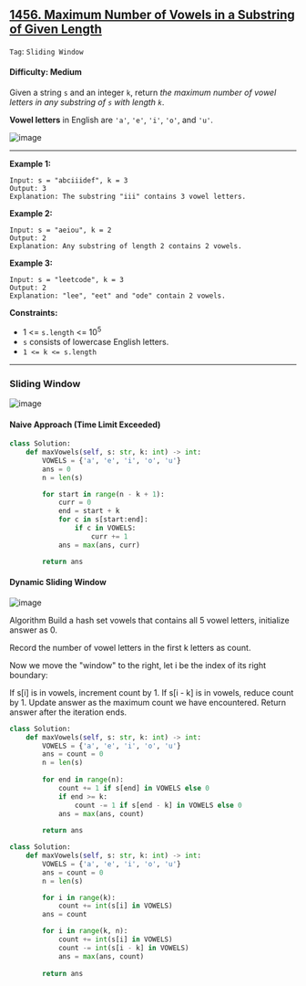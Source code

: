 ## [1456. Maximum Number of Vowels in a Substring of Given Length](https://leetcode.com/problems/maximum-number-of-vowels-in-a-substring-of-given-length/)

```Tag```: ```Sliding Window```

#### Difficulty: Medium

Given a string ```s``` and an integer ```k```, return _the maximum number of vowel letters in any substring of ```s``` with length ```k```_.

__Vowel letters__ in English are ```'a'```, ```'e'```, ```'i'```, ```'o'```, and ```'u'```.

![image](https://user-images.githubusercontent.com/35042430/236581371-82156d4a-b797-46b5-aa50-9344dfa866d5.png)

---

__Example 1:__
```
Input: s = "abciiidef", k = 3
Output: 3
Explanation: The substring "iii" contains 3 vowel letters.
```

__Example 2:__
```
Input: s = "aeiou", k = 2
Output: 2
Explanation: Any substring of length 2 contains 2 vowels.
```

__Example 3:__
```
Input: s = "leetcode", k = 3
Output: 2
Explanation: "lee", "eet" and "ode" contain 2 vowels.
```

__Constraints:__

- 1 <= ```s.length``` <= 10<sup>5</sup>
- ```s``` consists of lowercase English letters.
- ```1 <= k <= s.length```

---

### Sliding Window

![image](https://leetcode.com/problems/maximum-number-of-vowels-in-a-substring-of-given-length/Figures/1456/intro.png)

#### Naive Approach (Time Limit Exceeded)

```Python
class Solution:
    def maxVowels(self, s: str, k: int) -> int:
        VOWELS = {'a', 'e', 'i', 'o', 'u'}
        ans = 0
        n = len(s)

        for start in range(n - k + 1):
            curr = 0
            end = start + k
            for c in s[start:end]:
                if c in VOWELS:
                    curr += 1
            ans = max(ans, curr)

        return ans 
```

#### Dynamic Sliding Window

![image](https://leetcode.com/problems/maximum-number-of-vowels-in-a-substring-of-given-length/Figures/1456/2.png)

Algorithm
Build a hash set vowels that contains all 5 vowel letters, initialize answer as 0.

Record the number of vowel letters in the first k letters as count.

Now we move the "window" to the right, let i be the index of its right boundary:

If s[i] is in vowels, increment count by 1.
If s[i - k] is in vowels, reduce count by 1.
Update answer as the maximum count we have encountered.
Return answer after the iteration ends.

```Python
class Solution:
    def maxVowels(self, s: str, k: int) -> int:
        VOWELS = {'a', 'e', 'i', 'o', 'u'}
        ans = count = 0
        n = len(s)
        
        for end in range(n):
            count += 1 if s[end] in VOWELS else 0
            if end >= k:
                count -= 1 if s[end - k] in VOWELS else 0
            ans = max(ans, count)
        
        return ans
```

```Python
class Solution:
    def maxVowels(self, s: str, k: int) -> int:
        VOWELS = {'a', 'e', 'i', 'o', 'u'}
        ans = count = 0
        n = len(s)

        for i in range(k):
            count += int(s[i] in VOWELS)
        ans = count

        for i in range(k, n):
            count += int(s[i] in VOWELS)
            count -= int(s[i - k] in VOWELS)
            ans = max(ans, count)
        
        return ans
```
